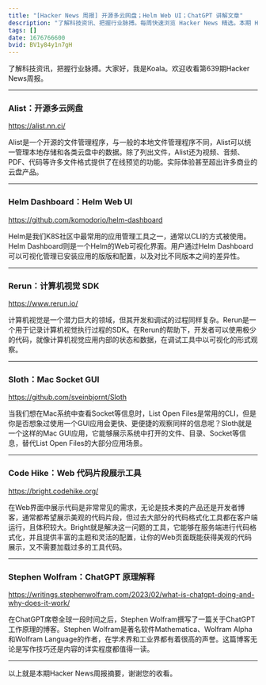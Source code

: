 ```yaml
---
title: "[Hacker News 周报] 开源多云网盘；Helm Web UI；ChatGPT 讲解文章"
description: "了解科技资讯、把握行业脉搏。每周快速浏览 Hacker News 精选。本期 Hacker Newsletter 地址：https://mailchi.mp/hackernewsletter/639"
tags: []
date: 1676766600
bvid: BV1y84y1n7gH
---
```

了解科技资讯，把握行业脉搏。大家好，我是Koala。欢迎收看第639期Hacker News周报。

---
### Alist：开源多云网盘
https://alist.nn.ci/

Alist是一个开源的文件管理程序，与一般的本地文件管理程序不同，Alist可以统一管理本地存储和各类云盘中的数据。除了列出文件，Alist还为视频、音频、PDF、代码等许多文件格式提供了在线预览的功能。实际体验甚至超出许多商业的云盘产品。

---
### Helm Dashboard：Helm Web UI
https://github.com/komodorio/helm-dashboard

Helm是我们K8S社区中最常用的应用管理工具之一，通常以CLI的方式被使用。Helm Dashboard则是一个Helm的Web可视化界面。用户通过Helm Dashboard可以可视化管理已安装应用的版版和配置，以及对比不同版本之间的差异性。

---
### Rerun：计算机视觉 SDK
https://www.rerun.io/

计算机视觉是一个潜力巨大的领域，但其开发和调试的过程同样复杂。Rerun是一个用于记录计算机视觉执行过程的SDK。在Rerun的帮助下，开发者可以使用极少的代码，就像计算机视觉应用内部的状态和数据，在调试工具中以可视化的形式观察。

---
### Sloth：Mac Socket GUI
https://github.com/sveinbjornt/Sloth

当我们想在Mac系统中查看Socket等信息时，List Open Files是常用的CLI，但是你是否想象过使用一个GUI应用会更快、更便捷的观察同样的信息呢？Sloth就是一个这样的Mac GUI应用，它能够展示系统中打开的文件、目录、Socket等信息，替代List Open Files的大部分应用场景。

---
### Code Hike：Web 代码片段展示工具
https://bright.codehike.org/

在Web界面中展示代码是非常常见的需求，无论是技术类的产品还是开发者博客，通常都希望展示美观的代码片段，但过去大部分的代码格式化工具都在客户端运行，且体积较大。Bright就是解决这一问题的工具，它能够在服务端进行代码格式化，并且提供丰富的主题和灵活的配置，让你的Web页面既能获得美观的代码展示，又不需要加载过多的工具代码。

---
### Stephen Wolfram：ChatGPT 原理解释
https://writings.stephenwolfram.com/2023/02/what-is-chatgpt-doing-and-why-does-it-work/

在ChatGPT席卷全球一段时间之后，Stephen Wolfram撰写了一篇关于ChatGPT工作原理的博客。Stephen Wolfram是著名软件Mathematica、Wolfram Alpha和Wolfram Language的作者，在学术界和工业界都有着很高的声誉。这篇博客无论是写作技巧还是内容的详实程度都值得一读。

---

以上就是本期Hacker News周报摘要，谢谢您的收看。


